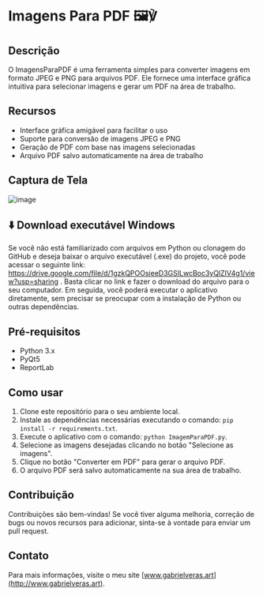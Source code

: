 # Imagens Para PDF 🖼️℣

## Descrição
O ImagensParaPDF é uma ferramenta simples para converter imagens em formato JPEG e PNG para arquivos PDF. Ele fornece uma interface gráfica intuitiva para selecionar imagens e gerar um PDF na área de trabalho.

## Recursos
- Interface gráfica amigável para facilitar o uso
- Suporte para conversão de imagens JPEG e PNG
- Geração de PDF com base nas imagens selecionadas
- Arquivo PDF salvo automaticamente na área de trabalho

## Captura de Tela
![image](https://github.com/gabrielverasr/ImagensParaPDF/assets/32417238/98f8122b-34a9-4ea3-ba54-cd9d9a079f79)

## ⬇️ Download executável Windows
Se você não está familiarizado com arquivos em Python ou clonagem do GitHub e deseja baixar o arquivo executável (.exe) do projeto, você pode acessar o seguinte link: https://drive.google.com/file/d/1gzkQPOOsieeD3GSILwcBoc3yQlZIV4g1/view?usp=sharing . Basta clicar no link e fazer o download do arquivo para o seu computador. Em seguida, você poderá executar o aplicativo diretamente, sem precisar se preocupar com a instalação de Python ou outras dependências.

## Pré-requisitos
- Python 3.x
- PyQt5
- ReportLab

## Como usar
1. Clone este repositório para o seu ambiente local.
2. Instale as dependências necessárias executando o comando: `pip install -r requirements.txt`.
3. Execute o aplicativo com o comando: `python ImagemParaPDF.py`.
4. Selecione as imagens desejadas clicando no botão "Selecione as imagens".
5. Clique no botão "Converter em PDF" para gerar o arquivo PDF.
6. O arquivo PDF será salvo automaticamente na sua área de trabalho.

## Contribuição
Contribuições são bem-vindas! Se você tiver alguma melhoria, correção de bugs ou novos recursos para adicionar, sinta-se à vontade para enviar um pull request.

## Contato
Para mais informações, visite o meu site [www.gabrielveras.art](http://www.gabrielveras.art).
